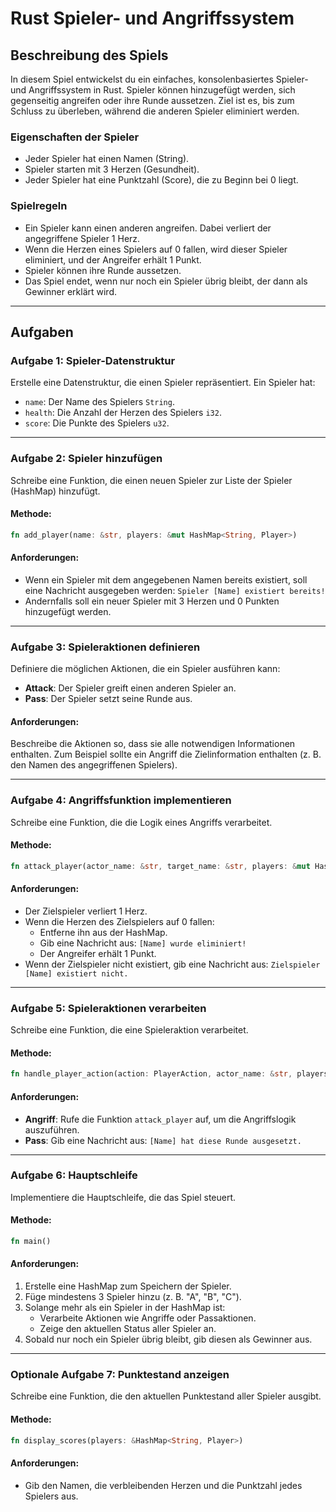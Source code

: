 # Rust Spieler- und Angriffssystem

## Beschreibung des Spiels
In diesem Spiel entwickelst du ein einfaches, konsolenbasiertes Spieler- und Angriffssystem in Rust. Spieler können hinzugefügt werden, sich gegenseitig angreifen oder ihre Runde aussetzen. Ziel ist es, bis zum Schluss zu überleben, während die anderen Spieler eliminiert werden.

### Eigenschaften der Spieler
- Jeder Spieler hat einen Namen (String).
- Spieler starten mit 3 Herzen (Gesundheit).
- Jeder Spieler hat eine Punktzahl (Score), die zu Beginn bei 0 liegt.

### Spielregeln
- Ein Spieler kann einen anderen angreifen. Dabei verliert der angegriffene Spieler 1 Herz.
- Wenn die Herzen eines Spielers auf 0 fallen, wird dieser Spieler eliminiert, und der Angreifer erhält 1 Punkt.
- Spieler können ihre Runde aussetzen.
- Das Spiel endet, wenn nur noch ein Spieler übrig bleibt, der dann als Gewinner erklärt wird.

---

## Aufgaben

### Aufgabe 1: Spieler-Datenstruktur
Erstelle eine Datenstruktur, die einen Spieler repräsentiert. Ein Spieler hat:
- `name`: Der Name des Spielers `String`.
- `health`: Die Anzahl der Herzen des Spielers `i32`.
- `score`: Die Punkte des Spielers `u32`.

---

### Aufgabe 2: Spieler hinzufügen
Schreibe eine Funktion, die einen neuen Spieler zur Liste der Spieler (HashMap) hinzufügt.

#### Methode:
```rust
fn add_player(name: &str, players: &mut HashMap<String, Player>)
```

#### Anforderungen:
- Wenn ein Spieler mit dem angegebenen Namen bereits existiert, soll eine Nachricht ausgegeben werden: `Spieler [Name] existiert bereits!`
- Andernfalls soll ein neuer Spieler mit 3 Herzen und 0 Punkten hinzugefügt werden.

---

### Aufgabe 3: Spieleraktionen definieren
Definiere die möglichen Aktionen, die ein Spieler ausführen kann:
- **Attack**: Der Spieler greift einen anderen Spieler an.
- **Pass**: Der Spieler setzt seine Runde aus.

#### Anforderungen:
Beschreibe die Aktionen so, dass sie alle notwendigen Informationen enthalten. Zum Beispiel sollte ein Angriff die Zielinformation enthalten (z. B. den Namen des angegriffenen Spielers).

---

### Aufgabe 4: Angriffsfunktion implementieren
Schreibe eine Funktion, die die Logik eines Angriffs verarbeitet.

#### Methode:
```rust
fn attack_player(actor_name: &str, target_name: &str, players: &mut HashMap<String, Player>)
```

#### Anforderungen:
- Der Zielspieler verliert 1 Herz.
- Wenn die Herzen des Zielspielers auf 0 fallen:
  - Entferne ihn aus der HashMap.
  - Gib eine Nachricht aus: `[Name] wurde eliminiert!`
  - Der Angreifer erhält 1 Punkt.
- Wenn der Zielspieler nicht existiert, gib eine Nachricht aus: `Zielspieler [Name] existiert nicht.`

---

### Aufgabe 5: Spieleraktionen verarbeiten
Schreibe eine Funktion, die eine Spieleraktion verarbeitet.

#### Methode:
```rust
fn handle_player_action(action: PlayerAction, actor_name: &str, players: &mut HashMap<String, Player>)
```

#### Anforderungen:
- **Angriff**: Rufe die Funktion `attack_player` auf, um die Angriffslogik auszuführen.
- **Pass**: Gib eine Nachricht aus: `[Name] hat diese Runde ausgesetzt.`

---

### Aufgabe 6: Hauptschleife
Implementiere die Hauptschleife, die das Spiel steuert.

#### Methode:
```rust
fn main()
```

#### Anforderungen:
1. Erstelle eine HashMap zum Speichern der Spieler.
2. Füge mindestens 3 Spieler hinzu (z. B. "A", "B", "C").
3. Solange mehr als ein Spieler in der HashMap ist:
   - Verarbeite Aktionen wie Angriffe oder Passaktionen.
   - Zeige den aktuellen Status aller Spieler an.
4. Sobald nur noch ein Spieler übrig bleibt, gib diesen als Gewinner aus.

---

### Optionale Aufgabe 7: Punktestand anzeigen
Schreibe eine Funktion, die den aktuellen Punktestand aller Spieler ausgibt.

#### Methode:
```rust
fn display_scores(players: &HashMap<String, Player>)
```

#### Anforderungen:
- Gib den Namen, die verbleibenden Herzen und die Punktzahl jedes Spielers aus.
